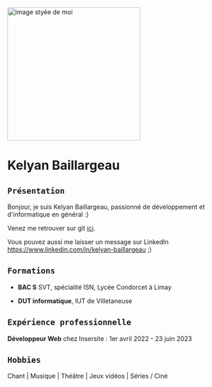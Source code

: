 <img alt="image styée de moi" src="https://cdn.pixabay.com/photo/2017/11/27/21/31/computer-2982270_1280.jpg" width="300">

Kelyan Baillargeau
===


`Présentation`
---

Bonjour, je suis Kelyan Baillargeau, passionné de développement et d'informatique en général :)

Venez me retrouver sur git [ici](https://github.com/Naylek).

Vous pouvez aussi me laisser un message sur LinkedIn
https://www.linkedin.com/in/kelyan-baillargeau ;)


`Formations`
---

- **BAC S** SVT, spécialité ISN, Lycée Condorcet à Limay

- **DUT informatique**, IUT de Villetaneuse


`Expérience professionnelle`
---

**Développeur Web** chez Insersite : 1er avril 2022 - 23 juin 2023



`Hobbies`
---

Chant | Musique | Théâtre | Jeux vidéos | Séries / Ciné
